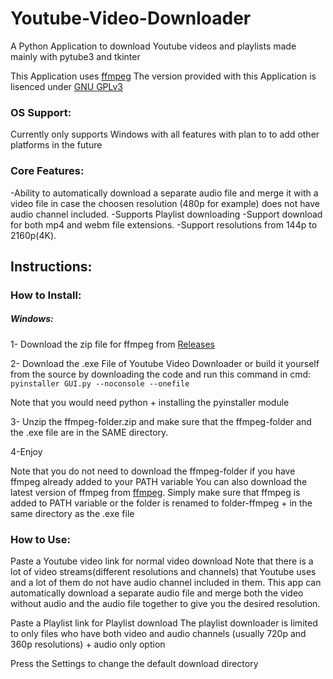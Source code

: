 # Youtube-Video-Downloader
A Python Application to download Youtube videos and playlists made mainly with pytube3 and tkinter

This Application uses [ffmpeg](https://ffmpeg.org/) 
The version provided with this Application is lisenced under [GNU GPLv3](https://www.gnu.org/licenses/gpl-3.0.en.html)

### OS Support:
Currently only supports Windows with all features with plan to to add other platforms in the future

### Core Features:
-Ability to automatically download a separate audio file and merge it with a video file in case the choosen resolution (480p for example) does not have audio channel included.
-Supports Playlist downloading 
-Support download for both mp4 and webm file extensions.
-Support resolutions from 144p to 2160p(4K).


## Instructions:
### How to Install:
##### Windows:
1- Download the zip file for ffmpeg from [Releases](https://github.com/badidrox/Youtube-Video-Downloader/releases)

2- Download the .exe File of Youtube Video Downloader 
or build it yourself from the source by downloading the code and run this command in cmd: `pyinstaller GUI.py --noconsole --onefile`

Note that you would need python + installing the pyinstaller module

3- Unzip the ffmpeg-folder.zip and make sure that the ffmpeg-folder and the .exe file are in the SAME directory.

4-Enjoy

Note that you do not need to download the ffmpeg-folder if you have ffmpeg already added to your PATH variable
You can also download the latest version of ffmpeg from [ffmpeg](https://ffmpeg.org/).
Simply make sure that ffmpeg is added to PATH variable or the folder is renamed to folder-ffmpeg + in the same directory as the .exe file


### How to Use:
Paste a Youtube video link for normal video download
Note that there is a lot of video streams(different resolutions and channels) that Youtube uses and a lot of them do not have audio channel included in them.
This app can automatically download a separate audio file and merge both the video without audio and the audio file together to give you the desired resolution.

Paste a Playlist link for Playlist download
The playlist downloader is limited to only files who have both video and audio channels (usually 720p and 360p resolutions) + audio only option

Press the Settings to change the default download directory
